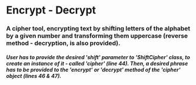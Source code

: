 # Encrypt - Decrypt

### A cipher tool, encrypting text by shifting letters of the alphabet by a given number and transforming them uppercase (reverse method - decryption, is also provided).

##### User has to provide the desired 'shift' parameter to 'ShiftCipher' class, to create an instance of it - called 'cipher' (line 44). Then, a desired phrase has to be provided to the 'encrypt' or 'decrypt' method of the 'cipher' object (lines 46 & 47).